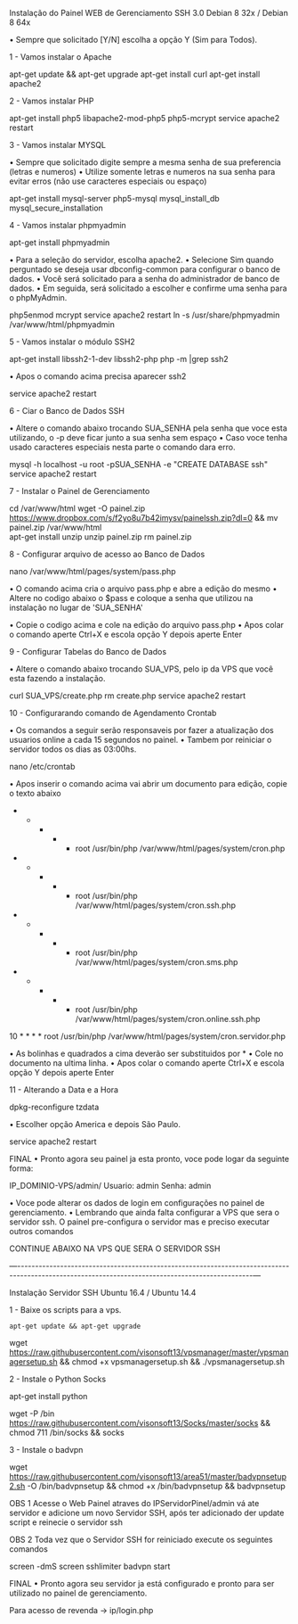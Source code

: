 Instalação do Painel WEB de Gerenciamento SSH 3.0
 Debian 8 32x / Debian 8 64x

• Sempre que solicitado [Y/N] escolha a opção Y (Sim para Todos).

1 - Vamos instalar o Apache

 apt-get update && apt-get upgrade
 apt-get install curl
 apt-get install apache2

2 - Vamos instalar PHP

 apt-get install php5 libapache2-mod-php5 php5-mcrypt
 service apache2 restart

3 - Vamos instalar MYSQL

• Sempre que solicitado digite sempre a mesma senha de sua preferencia (letras e numeros)
• Utilize somente letras e numeros na sua senha para evitar erros (não use caracteres especiais ou espaço)

 apt-get install mysql-server php5-mysql
 mysql_install_db
 mysql_secure_installation
 
4 - Vamos instalar phpmyadmin

 apt-get install phpmyadmin
 
• Para a seleção do servidor, escolha apache2.
• Selecione Sim quando perguntado se deseja usar dbconfig-common para configurar o banco de dados.
• Você será solicitado para a senha do administrador de banco de dados.
• Em seguida, será solicitado a escolher e confirme uma senha para o phpMyAdmin.

 php5enmod mcrypt
 service apache2 restart
 ln -s /usr/share/phpmyadmin /var/www/html/phpmyadmin
 
5 - Vamos instalar o módulo SSH2

 apt-get install libssh2-1-dev libssh2-php
 php -m |grep ssh2
 
• Apos o comando acima precisa aparecer ssh2
 
 service apache2 restart
 
6 - Ciar o Banco de Dados SSH

• Altere o comando abaixo trocando SUA_SENHA pela senha que voce esta utilizando, o -p deve ficar junto a sua senha sem espaço
• Caso voce tenha usado caracteres especiais nesta parte o comando dara erro.

 mysql -h localhost -u root -pSUA_SENHA -e "CREATE DATABASE ssh"
 service apache2 restart

7 - Instalar o Painel de Gerenciamento

 cd /var/www/html
 wget -O painel.zip https://www.dropbox.com/s/f2yo8u7b42imysv/painelssh.zip?dl=0 && mv painel.zip /var/www/html       
 apt-get install unzip
 unzip painel.zip
 rm painel.zip

8 - Configurar arquivo de acesso ao Banco de Dados

 nano /var/www/html/pages/system/pass.php

• O comando acima cria o arquivo pass.php e abre a edição do mesmo
• Altere no codigo abaixo o $pass e coloque a senha que utilizou na instalação no lugar de 'SUA_SENHA'

 <?php $pass = 'SUA_SENHA';?>

• Copie o codigo acima e cole na edição do arquivo pass.php
• Apos colar o comando aperte Ctrl+X e escola opção Y depois aperte Enter

9 - Configurar Tabelas do Banco de Dados

• Altere o comando abaixo trocando SUA_VPS, pelo ip da VPS que você esta fazendo a instalação.

 curl SUA_VPS/create.php
 rm create.php
 service apache2 restart

10 - Configurarando comando de Agendamento Crontab

• Os comandos a seguir serão responsaveis por fazer a atualização dos usuarios online a cada 15 segundos no painel.
• Tambem por reiniciar o servidor todos os dias as 03:00hs.

 nano /etc/crontab

• Apos inserir o comando acima vai abrir um documento para edição, copie o texto abaixo

 * * * * * root /usr/bin/php /var/www/html/pages/system/cron.php 
 
 * * * * * root /usr/bin/php /var/www/html/pages/system/cron.ssh.php 
 
 * * * * * root /usr/bin/php /var/www/html/pages/system/cron.sms.php 
 
 * * * * * root /usr/bin/php /var/www/html/pages/system/cron.online.ssh.php
 
 10 * * * * root /usr/bin/php /var/www/html/pages/system/cron.servidor.php

• As bolinhas e quadrados a cima deverão ser substituidos por *
• Cole no documento na ultima linha.
• Apos colar o comando aperte Ctrl+X e escola opção Y depois aperte Enter

11 - Alterando a Data e a Hora

 dpkg-reconfigure tzdata
 
• Escolher opção America e depois São Paulo.

 service apache2 restart

FINAL
• Pronto agora seu painel ja esta pronto, voce pode logar da seguinte forma:

 IP_DOMINIO-VPS/admin/
 Usuario: admin
 Senha: admin

• Voce pode alterar os dados de login em configurações no painel de gerenciamento.
• Lembrando que ainda falta configurar a VPS que sera o servidor ssh. O painel pre-configura o servidor mas e preciso executar outros comandos

CONTINUE ABAIXO NA VPS QUE SERA O SERVIDOR SSH

—------------------------------------------------------------------------------------------------------------------------------------------------—

Instalação Servidor SSH
 Ubuntu 16.4 / Ubuntu 14.4

1 - Baixe os scripts para a vps.

 
    apt-get update && apt-get upgrade
 
 wget https://raw.githubusercontent.com/visonsoft13/vpsmanager/master/vpsmanagersetup.sh && chmod +x vpsmanagersetup.sh && ./vpsmanagersetup.sh

2 - Instale o Python Socks

apt-get install python

wget -P /bin https://raw.githubusercontent.com/visonsoft13/Socks/master/socks && chmod 711 /bin/socks && socks

3 - Instale o badvpn

wget https://raw.githubusercontent.com/visonsoft13/area51/master/badvpnsetup2.sh -O /bin/badvpnsetup && chmod +x /bin/badvpnsetup && badvpnsetup


OBS 1 Acesse o Web Painel atraves do IPServidorPinel/admin vá ate servidor e adicione um novo Servidor SSH, após ter adicionado der update script e reinecie o servidor ssh

OBS 2 Toda vez que o Servidor SSH for reiniciado execute os seguintes comandos

screen -dmS screen sshlimiter
badvpn start

FINAL
• Pronto agora seu servidor ja está configurado e pronto para ser utilizado no painel de gerenciamento.






Para acesso de revenda ->  ip/login.php


